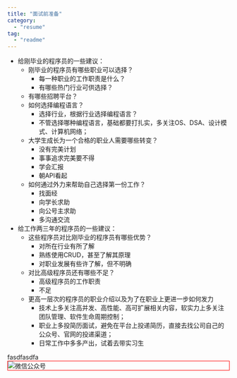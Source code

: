```yaml
---
title: "面试前准备"
category:
  - "resume"
tag:
  - "readme"
---
```


- 给刚毕业的程序员的一些建议： 
  - 刚毕业的程序员有哪些职业可以选择？
    - 每一种职业的工作职责是什么？
    - 有哪些热门行业可供选择？
  - 有哪些招聘平台？
  - 如何选择编程语言？
    - 选择行业，根据行业选择编程语言？
    - 不管选择哪种编程语言，基础都要打扎实，多关注OS、DSA、设计模式、计算机网络；
  - 大学生成长为一个合格的职业人需要哪些转变？
    - 没有完美计划
    - 事事追求完美要不得
    - 学会汇报
    - 朝API看起
  - 如何通过外力来帮助自己选择第一份工作？
    - 找面经
    - 向学长求助
    - 向公号主求助
    - 多沟通交流
- 给工作两三年的程序员的一些建议： 
  - 这些程序员对比刚毕业的程序员有哪些优势？
    - 对所在行业有所了解
    - 熟练使用CRUD，甚至了解其原理
    - 对职业发展有些许了解，但不明确
  - 对比高级程序员还有哪些不足？
    - 高级程序员的工作职责
    - 不足
  - 更高一层次的程序员的职业介绍以及为了在职业上更进一步如何发力
    - 技术上多关注高并发、高性能、高可扩展相关内容，软实力上多关注团队管理、软件生命周期控制；
    - 职业上多投简历面试，避免在平台上投递简历，直接去找公司自己的公众号、官网的投递渠道；
    - 日常工作中多多产出，试着去带实习生


fasdfasdfa<img style="border:1px red solid; display:block; margin:0 auto;" :src="$withBase('/qrcode.jpg')" alt="微信公众号" />
